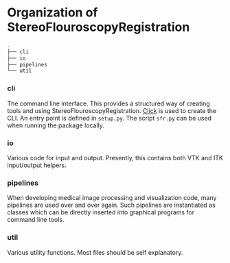 # Organization of StereoFlouroscopyRegistration
```bash
.
├── cli
├── io
├── pipelines
└── util
```

### cli
The command line interface. This provides a structured way of creating tools and
using StereoFlouroscopyRegistration. [Click](http://click.pocoo.org/5/) is used
to create the CLI. An entry point is defined in `setup.py`. The script `sfr.py`
can be used when running the package locally.

### io
Various code for input and output. Presently, this contains both VTK and ITK
input/output helpers.

### pipelines
When developing medical image processing and visualization code, many pipelines
are used over and over again. Such pipelines are instantiated as classes which
can be directly inserted into graphical programs for command line tools.

### util
Various utility functions. Most files should be self explanatory.
